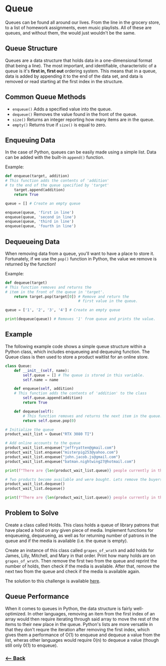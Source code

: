 # Queue

Queues can be found all around our lives. From the line in the grocery store, to a list of homework assignments, even music playlists. All of these are queues, and without them, the would just wouldn't be the same.

## Queue Structure

Queues are a data structure that holds data in a one-dimensional format (that being a line). The most important, and identifiable, characteristic of a queue is it's **first in, first out** ordering system. This means that in a queue, data is added by appending it to the end of the data set, and data is removed or read starting at the first index in the structure.

## Common Queue Methods

* ``enqueue()`` Adds a specified value into the queue.
* ``dequeue()`` Removes the value found in the front of the queue.
* ``size()`` Returns an integer reporting how many items are in the queue.
* ``empty()`` Returns true if ``size()`` is equal to zero.

## Enqueuing Data

In the case of Python, queues can be easily made using a simple list. Data can be added with the built-in ``append()`` function.

Example:
```python
def enqueue(target, addition)
# This function adds the contents of 'addition'
# to the end of the queue specified by 'target'
    target.append(addition)
    return True

queue = [] # Create an empty queue

enqueue(queue, 'first in line')
enqueue(queue, 'second in line')
enqueue(queue, 'third in line')
enqueue(queue, 'fourth in line')

```

## Dequeueing Data

When removing data from a queue, you'll want to have a place to store it. Fortunately, if we use the ``pop()`` function in Python, the value we remove is returned by the function!

Example:
```python
def dequeue(target)
# This function removes and returns the
# item in the front of the queue in 'target'.
    return target.pop(target[0]) # Remove and return the
                                 # first value in the queue.

queue = ['1', '2', '3', '4'] # Create an empty queue

print(dequeue(queue)) # Removes '1' from queue and prints the value.
```

## Example

The following example code shows a simple queue structure within a Python class, which includes enqueueing and dequeuing function. The Queue class is then used to store a product waitlist for an online store.

```python
class Queue:
    def __init__(self, name):
        self.queue = [] # The queue is stored in this variable.
        self.name = name

    def enqueue(self, addition)
    # This function adds the contents of 'addition' to the class
        self.queue.append(addition)
        return True

    def dequeue(self):
        # This function removes and returns the next item in the queue.
        return self.queue.pop(0)

# Initialize the queue
product_wait_list = Queue("RTX 3080 TI")

# Add online accounts to the queue
product_wait_list.enqueue("jeffryatten@gmail.com")
product_wait_list.enqueue("misterpig253@yahoo.com")
product_wait_list.enqueue("john.jacob.js@gmail.com")
product_wait_list.enqueue("batman.nightwing27@hotmail.com")

print(f"There are {len(product_wait_list.queue)} people currently in the queue.")

# Two products become available and were bought. Lets remove the buyers from the queue.
product_wait_list.dequeue()
product_wait_list.dequeue()

print(f"There are {len(product_wait_list.queue)} people currently in the queue.")
```

## Problem to Solve

Create a class called Holds. This class holds a queue of library patrons that have placed a hold on any given piece of media. Implement functions for enqueueing, dequeueing, as well as for returning number of patrons in the queue and if the media is available (i.e. the queue is empty).

Create an instance of this class called ``grapes_of_wrath`` and add holds for James, Lilly, Mitchell, and Mary in that order. Print how many holds are on ``grapes_of_wrath``. Then remove the first two from the queue and reprint the number of holds, then check if the media is available. After that, remove the next two from the queue and check if the media is available again.

The solution to this challenge is available [here](/res/grapes_of_wrath.py).

## Queue Performance

When it comes to queues in Python, the data structure is fairly well-optimized. In other languages, removing an item from the first index of an array would then require iterating through said array to move the rest of the items to their new place in the queue. Python's lists are more versatile in that they don't requre the iteration after removing the first index, which gives them a performance of O(1) to enqueue and dequeue a value from the list, wheras other languages would require 0(n) to dequeue a value (though still only 0(1) to enqueue).

### [<-- Back](../README.md)